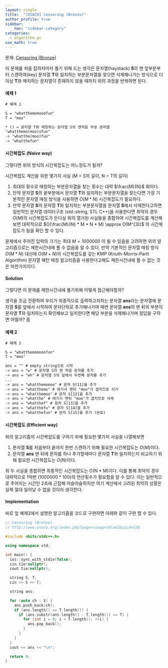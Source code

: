 ```yaml
---
layout: single
title:  "[USACO] Censoring (Bronze)"
author_profile: true
sidebar:
    nav: "sidebar-category"
categories:
  - algorithm_ps
use_math: true
---
```


문제: [Censoring (Bronze)](http://www.usaco.org/index.php?page=viewproblem2&cpid=526)

이 문제를 처음 접하자마자 풀기 위해 드는 생각은 문자열(haystack) **S**의 맨 앞부분부터 스캔하여(key) 문자열 **T**와 일치하는 부분문자열을 찾으면 삭제해나가는 방식으로 더 이상 **T**와 매치하는 문자열이 존재하지 않을 때까지 위의 과정을 반복하면 된다.

#### 예제 1

```txt
# 예제 1

S = "whatthemomooofun"
T = "moo"

* () = 문자열 T와 매칭하는 문자열 S의 맨처음 부분 문자열
"whatthemo(moo)ofun"
-> "whatthe(moo)fun" 
-> "whatthefun" 
```

#### 시간복잡도 (Naive way)
그렇다면 위의 방식의 시간복잡도는 어느정도가 될까? 

시간복잡도 계산을 위한 몇가지 사실 (M = S의 길이, N = T의 길이)
1. 최대의 횟수로 매칭하는 부분문자열을 찾는 횟수는 대략 $\frac{M}{N}$ 회이다.  
2. 만약 문자열 **S**의 끝부분에서 문자열 **T**와 일치하는 부분문자열을 찾는다면 가장 기본적인 문자열 매칭 방식을 사용하면 $O(M*N)$ 시간복잡도가 필요하다. 
3. 만약 문자열 **S**의 문자열 **T**와 일치하는 부분문자열을 문자열 **S**에서 삭제한다고하면 일반적인 문자열 데이터구조 (std::string, STL C++)을 사용한다면 최악의 경우 $O(M)$의 시간복잡도가 든다실
위의 열거된 사실들을 종합하여 시간복잡도를 계산해보면 대락적으로 $O(\frac{M}{N} * M * N * M) \approx O(M^{3})$ 의 시간복잡도가 됨을 확인 할 수 있다. 

문제에서 주어진 입력의 크기는 최대 $M=1000000$ 이 될 수 있음을 고려하면 위의 알고리즘으로는 제한시간내에 풀 수 없음을 알 수 있다. 만약 기본적인 문자열 매칭 방식 $O(M*N)$ 대신에 $O(M + N)$의 시간복잡도를 갖는 KMP (Knuth-Morris-Partt Algorithm) 문자열 패턴 매칭 알고리즘을 사용한다고해도 제한시간내에 풀 수 없는 것은 마찬가지이다.

#### Solution
그렇다면 이 문제를 제한시간내에 풀기위해 어떻게 접근해야할까? 

생각을 조금 전환하여 우리가 최종적으로 출력하고자하는 문자열 **ans**라는 문자열에 문자열 **S**를 앞에서 시작하여 문자단위로 추가해나가며 매번 문자열 **ans**의 맨 뒤의 부분이 문자열 **T**와 일치하는지 확인해보고 일치한다면 해당 부분을 삭제해나가며 정답을 구하면 어떨까? 
즘
#### 예제 2
```txt
# 예제 2

S = "whatthemomooofun"
T = "moo"

ans = "" # empty string으로 시작
-> ans = "w" # 문자열 S의 맨 처음 문자를 추가
-> ans = "wh" # 문자열 S의 앞에서 두번째 문자를 추가
...
-> ans = "whatthemomoo" # 문자 S[11]을 추가
-> ans = "whatthemo" # 여기서 맨뒤 "moo"가 겹치므로 삭가
-> ans = "whatthemoo" # 문자 S[12]을 추가
-> ans = "whatthe" # 여기서 맨뒤 "moo"가 겹치므로 삭제
-> ans = "whatthef" # 문자 S[13]을 추가
-> ans = "whatthefu" # 문자 S[14]을 추가
-> ans = "whatthefun" # 문자 S[15]을 추가 (완료)
```

#### 시간복잡도 (Efficient way)
위의 알고리즘의 시간복잡도를 구하기 위해 필요한 몇가지 사실을 나열해보면

1. 문자열 **S**를 처음부터 끝까지 한번 스캔하기 위해 필요한 시간복잡도는 $O(M)$이다.
2. 문자열 **ans** 맨 뒤에 문자를 하나 추가할때마다 문자열 **T**와 일치하는지 비교하기 위해 필요한 시간복잡도는 $O(N)$이다. 

위 두 사실을 종합하면 최종적인 시간복잡도는 O(N * M)이다. 이를 통해 최악의 경우 대략적으로 1억번 (1000000 * 100)의 연산횟수가 필요함을 알 수 있다. 이는 일반적으로 주어지는 시간인 2초에 근접해 아슬아슬하지만 여기 계산에서 고려된 최악의 상황은 실제 절대 일어날 수 없을 것이라 생각한다.

#### Implementation
바로 앞 예제2에서 설명한 알고리즘을 코드로 구현하면 아래와 같이 구현 할 수 있다.
```cpp
// Censoring (Bronze)
// http://www.usaco.org/index.php?page=viewproblem2&cpid=526

#include <bits/stdc++.h>

using namespace std;

int main() {
  ios::sync_with_stdio(false);
  cin.tie(nullptr);
  cout.tie(nullptr);

  string S, T;
  cin >> S >> T;

  string ans;

  for (auto ch : S) {
    ans.push_back(ch);
    if (ans.length() >= T.length()) {
      if (ans.substr(ans.length() - T.length()) == T) {
        for (int i = 0; i < T.length(); ++i) {
          ans.pop_back();
        }
      }
    }
  }
  cout << ans << "\n";

  return 0;
}
```